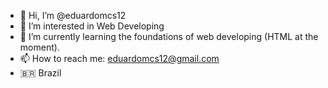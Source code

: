 - 👋 Hi, I’m @eduardomcs12
- 👀 I’m interested in Web Developing
- 🧐 I’m currently learning the foundations of web developing (HTML at the moment).
- 📫 How to reach me: eduardomcs12@gmail.com
- :brazil: Brazil
<!---
eduardomcs12/eduardomcs12 is a ✨ special ✨ repository because its `README.md` (this file) appears on your GitHub profile.
You can click the Preview link to take a look at your changes.
--->
